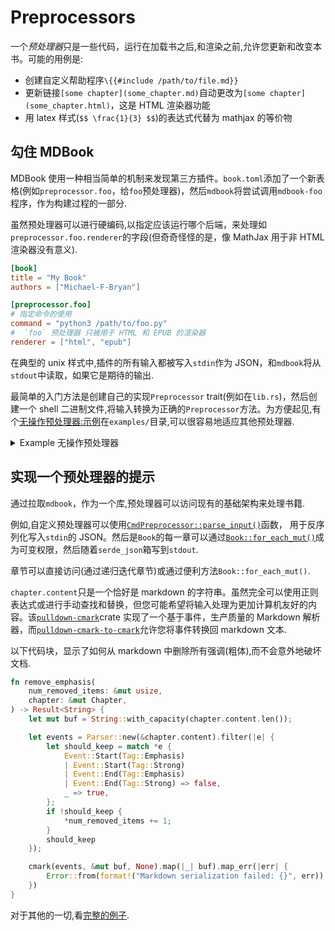 # Preprocessors

一个*预处理器*只是一些代码，运行在加载书之后,和渲染之前,允许您更新和改变本书。可能的用例是:

- 创建自定义帮助程序`\{{#include /path/to/file.md}}`
- 更新链接`[some chapter](some_chapter.md)`自动更改为`[some chapter](some_chapter.html)`，这是 HTML 渲染器功能
- 用 latex 样式(`$$ \frac{1}{3} $$`)的表达式代替为 mathjax 的等价物

## 勾住 MDBook

MDBook 使用一种相当简单的机制来发现第三方插件。`book.toml`添加了一个新表格(例如`preprocessor.foo`，给`foo`预处理器)，然后`mdbook`将尝试调用`mdbook-foo`程序，作为构建过程的一部分.

虽然预处理器可以进行硬编码,以指定应该运行哪个后端，来处理如`preprocessor.foo.renderer`的字段(但奇奇怪怪的是，像 MathJax 用于非 HTML 渲染器没有意义).

```toml
[book]
title = "My Book"
authors = ["Michael-F-Bryan"]

[preprocessor.foo]
# 指定命令的使用
command = "python3 /path/to/foo.py"
#  `foo` 预处理器 只被用于 HTML 和 EPUB 的渲染器
renderer = ["html", "epub"]
```

在典型的 unix 样式中,插件的所有输入都被写入`stdin`作为 JSON，和`mdbook`将从`stdout`中读取，如果它是期待的输出.

最简单的入门方法是创建自己的实现`Preprocessor` trait(例如在`lib.rs`)，然后创建一个 shell 二进制文件,将输入转换为正确的`Preprocessor`方法。为方便起见,有个[无操作预处理器:示例][an example no-op preprocessor]在`examples/`目录,可以很容易地适应其他预处理器.

<details>
<summary>Example 无操作预处理器</summary>

```rust
// nop-preprocessors.rs

{{#include ../../../examples/nop-preprocessor.rs}}
```

</details>

## 实现一个预处理器的提示

通过拉取`mdbook`，作为一个库,预处理器可以访问现有的基础架构来处理书籍.

例如,自定义预处理器可以使用[`CmdPreprocessor::parse_input()`]函数， 用于反序列化写入`stdin`的 JSON。然后是`Book`的每一章可以通过[`Book::for_each_mut()`]成为可变权限，然后随着`serde_json`箱写到`stdout`.

章节可以直接访问(通过递归迭代章节)或通过便利方法`Book::for_each_mut()`.

`chapter.content`只是一个恰好是 markdown 的字符串。虽然完全可以使用正则表达式或进行手动查找和替换，但您可能希望将输入处理为更加计算机友好的内容。该[`pulldown-cmark`][pc]crate 实现了一个基于事件，生产质量的 Markdown 解析器，而[`pulldown-cmark-to-cmark`][pctc]允许您将事件转换回 markdown 文本.

以下代码块，显示了如何从 markdown 中删除所有强调(粗体),而不会意外地破坏文档.

```rust
fn remove_emphasis(
    num_removed_items: &mut usize,
    chapter: &mut Chapter,
) -> Result<String> {
    let mut buf = String::with_capacity(chapter.content.len());

    let events = Parser::new(&chapter.content).filter(|e| {
        let should_keep = match *e {
            Event::Start(Tag::Emphasis)
            | Event::Start(Tag::Strong)
            | Event::End(Tag::Emphasis)
            | Event::End(Tag::Strong) => false,
            _ => true,
        };
        if !should_keep {
            *num_removed_items += 1;
        }
        should_keep
    });

    cmark(events, &mut buf, None).map(|_| buf).map_err(|err| {
        Error::from(format!("Markdown serialization failed: {}", err))
    })
}
```

对于其他的一切,看[完整的例子][example].

[preprocessor-docs]: https://docs.rs/mdbook/latest/mdbook/preprocess/trait.Preprocessor.html
[pc]: https://crates.io/crates/pulldown-cmark
[pctc]: https://crates.io/crates/pulldown-cmark-to-cmark
[example]: https://github.com/rust-lang-nursery/mdBook/blob/master/examples/de-emphasize.rs
[an example no-op preprocessor]: https://github.com/rust-lang-nursery/mdBook/blob/master/examples/nop-preprocessor.rs
[`cmdpreprocessor::parse_input()`]: https://docs.rs/mdbook/latest/mdbook/preprocess/trait.Preprocessor.html#method.parse_input
[`book::for_each_mut()`]: https://docs.rs/mdbook/latest/mdbook/book/struct.Book.html#method.for_each_mut
